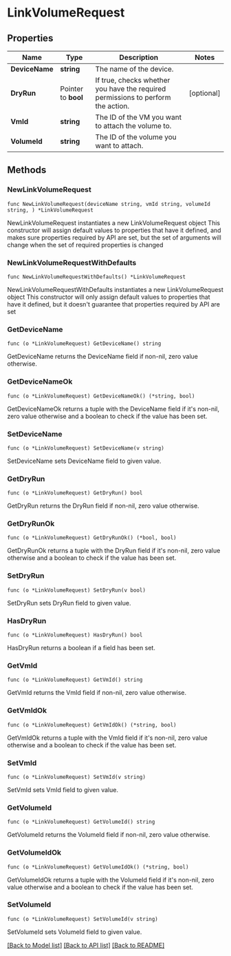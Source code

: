 # LinkVolumeRequest

## Properties

Name | Type | Description | Notes
------------ | ------------- | ------------- | -------------
**DeviceName** | **string** | The name of the device. | 
**DryRun** | Pointer to **bool** | If true, checks whether you have the required permissions to perform the action. | [optional] 
**VmId** | **string** | The ID of the VM you want to attach the volume to. | 
**VolumeId** | **string** | The ID of the volume you want to attach. | 

## Methods

### NewLinkVolumeRequest

`func NewLinkVolumeRequest(deviceName string, vmId string, volumeId string, ) *LinkVolumeRequest`

NewLinkVolumeRequest instantiates a new LinkVolumeRequest object
This constructor will assign default values to properties that have it defined,
and makes sure properties required by API are set, but the set of arguments
will change when the set of required properties is changed

### NewLinkVolumeRequestWithDefaults

`func NewLinkVolumeRequestWithDefaults() *LinkVolumeRequest`

NewLinkVolumeRequestWithDefaults instantiates a new LinkVolumeRequest object
This constructor will only assign default values to properties that have it defined,
but it doesn't guarantee that properties required by API are set

### GetDeviceName

`func (o *LinkVolumeRequest) GetDeviceName() string`

GetDeviceName returns the DeviceName field if non-nil, zero value otherwise.

### GetDeviceNameOk

`func (o *LinkVolumeRequest) GetDeviceNameOk() (*string, bool)`

GetDeviceNameOk returns a tuple with the DeviceName field if it's non-nil, zero value otherwise
and a boolean to check if the value has been set.

### SetDeviceName

`func (o *LinkVolumeRequest) SetDeviceName(v string)`

SetDeviceName sets DeviceName field to given value.


### GetDryRun

`func (o *LinkVolumeRequest) GetDryRun() bool`

GetDryRun returns the DryRun field if non-nil, zero value otherwise.

### GetDryRunOk

`func (o *LinkVolumeRequest) GetDryRunOk() (*bool, bool)`

GetDryRunOk returns a tuple with the DryRun field if it's non-nil, zero value otherwise
and a boolean to check if the value has been set.

### SetDryRun

`func (o *LinkVolumeRequest) SetDryRun(v bool)`

SetDryRun sets DryRun field to given value.

### HasDryRun

`func (o *LinkVolumeRequest) HasDryRun() bool`

HasDryRun returns a boolean if a field has been set.

### GetVmId

`func (o *LinkVolumeRequest) GetVmId() string`

GetVmId returns the VmId field if non-nil, zero value otherwise.

### GetVmIdOk

`func (o *LinkVolumeRequest) GetVmIdOk() (*string, bool)`

GetVmIdOk returns a tuple with the VmId field if it's non-nil, zero value otherwise
and a boolean to check if the value has been set.

### SetVmId

`func (o *LinkVolumeRequest) SetVmId(v string)`

SetVmId sets VmId field to given value.


### GetVolumeId

`func (o *LinkVolumeRequest) GetVolumeId() string`

GetVolumeId returns the VolumeId field if non-nil, zero value otherwise.

### GetVolumeIdOk

`func (o *LinkVolumeRequest) GetVolumeIdOk() (*string, bool)`

GetVolumeIdOk returns a tuple with the VolumeId field if it's non-nil, zero value otherwise
and a boolean to check if the value has been set.

### SetVolumeId

`func (o *LinkVolumeRequest) SetVolumeId(v string)`

SetVolumeId sets VolumeId field to given value.



[[Back to Model list]](../README.md#documentation-for-models) [[Back to API list]](../README.md#documentation-for-api-endpoints) [[Back to README]](../README.md)


